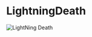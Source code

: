 # LightningDeath
 
![LightNing Death](https://user-images.githubusercontent.com/29240392/126053557-3cbe2a9a-a535-4a81-a929-f84ac90df6e3.png)

